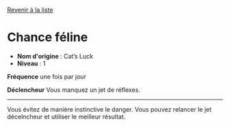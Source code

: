 [Revenir à la liste](list.md)

# Chance féline

 * **Nom d'origine** : Cat’s Luck
 * **Niveau** : 1


<p><strong>Fréquence</strong> une fois par jour</p>
<p><strong>Déclencheur</strong> Vous manquez un jet de réflexes.</p>
<hr>
<p>Vous évitez de manière instinctive le danger. Vous pouvez relancer le jet décelncheur et utiliser le meilleur résultat.</p>